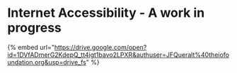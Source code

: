 # Internet Accessibility - A work in progress

{% embed url="https://drive.google.com/open?id=1DVfADmerG2KdepQ_tt4igt1bavo2LPXR&authuser=JFQueralt%40theiofoundation.org&usp=drive_fs" %}
